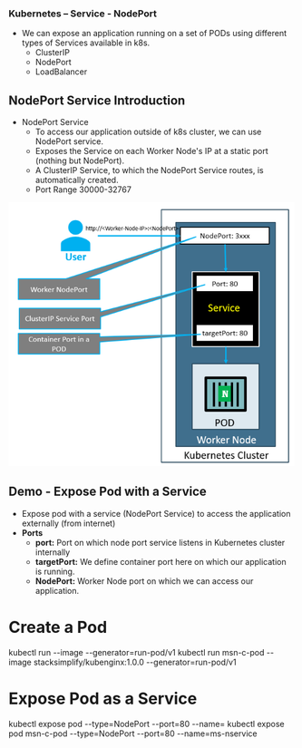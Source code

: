 ### Kubernetes – Service - NodePort
* We can expose an application running on a set of PODs using different types of Services available in k8s. 
  * ClusterIP
  * NodePort
  * LoadBalancer


## NodePort Service Introduction
* NodePort Service
  * To access our application outside of k8s cluster, we can use NodePort service. 
  * Exposes the Service on each Worker Node's IP at a static port (nothing but NodePort). 
  * A ClusterIP Service, to which the NodePort Service routes, is automatically created. 
  * Port Range 30000-32767

 <p align="center">
    <img src="https://github.com/sudheermuthyala/EKS/blob/main/Img/2023-03-07-16-17-58.png" />
      </p>

## Demo - Expose Pod with a Service
- Expose pod with a service (NodePort Service) to access the application externally (from internet)
- **Ports**
  - **port:** Port on which node port service listens in Kubernetes cluster internally
  - **targetPort:** We define container port here on which our application is running.
  - **NodePort:** Worker Node port on which we can access our application.

# Create  a Pod
kubectl run <desired-pod-name> --image <Container-Image> --generator=run-pod/v1
kubectl run msn-c-pod --image stacksimplify/kubenginx:1.0.0 --generator=run-pod/v1

# Expose Pod as a Service
kubectl expose pod <Pod-Name>  --type=NodePort --port=80 --name=<Service-Name>
kubectl expose pod msn-c-pod  --type=NodePort --port=80 --name=ms-nservice
